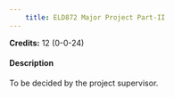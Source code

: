 ```yaml
---
    title: ELD872 Major Project Part-II
---
```

**Credits:** 12 (0-0-24)



#### Description 
To be decided by the project supervisor.